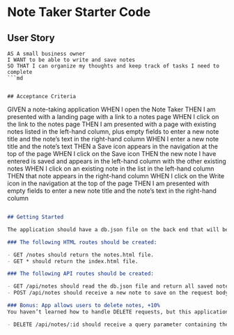 # Note Taker Starter Code

## User Story

```
AS A small business owner
I WANT to be able to write and save notes
SO THAT I can organize my thoughts and keep track of tasks I need to complete
```md


## Acceptance Criteria

```
GIVEN a note-taking application
WHEN I open the Note Taker
THEN I am presented with a landing page with a link to a notes page
WHEN I click on the link to the notes page
THEN I am presented with a page with existing notes listed in the left-hand column, plus empty fields to enter a new note title and the note’s text in the right-hand column
WHEN I enter a new note title and the note’s text
THEN a Save icon appears in the navigation at the top of the page
WHEN I click on the Save icon
THEN the new note I have entered is saved and appears in the left-hand column with the other existing notes
WHEN I click on an existing note in the list in the left-hand column
THEN that note appears in the right-hand column
WHEN I click on the Write icon in the navigation at the top of the page
THEN I am presented with empty fields to enter a new note title and the note’s text in the right-hand column
```md

## Getting Started

The application should have a db.json file on the back end that will be used to store and retrieve notes using the fs module.

### The following HTML routes should be created:

- GET /notes should return the notes.html file.
- GET * should return the index.html file.

### The following API routes should be created:

- GET /api/notes should read the db.json file and return all saved notes as JSON.
- POST /api/notes should receive a new note to save on the request body, add it to the db.json file, and then return the new note to the client. You'll need to find a way to give each note a unique id when it's saved (look into npm packages that could do this for you).

### Bonus: App allows users to delete notes, +10%
You haven’t learned how to handle DELETE requests, but this application has that functionality in the front end. As a bonus, see if you can add the DELETE route to the application using the following guideline:

- DELETE /api/notes/:id should receive a query parameter containing the id of a note to delete. In order to delete a note, you'll need to read all notes from the db.json file, remove the note with the given id property, and then rewrite the notes to the db.json file.
